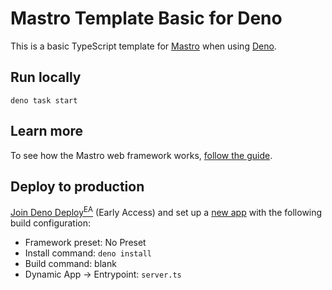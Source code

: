 # Mastro Template Basic for Deno

This is a basic TypeScript template for [Mastro](https://mastrojs.github.io) when using [Deno](https://deno.com/).


## Run locally

    deno task start


## Learn more

To see how the Mastro web framework works, [follow the guide](https://mastrojs.github.io/guide/multiple-pages-with-shared-components/).


## Deploy to production

[Join Deno Deploy<sup>EA</sup>](https://docs.deno.com/deploy/early-access/) (Early Access) and set up a [new app](https://app.deno.com/mastrojs/~/new) with the following build configuration:

- Framework preset: No Preset
- Install command: `deno install`
- Build command: blank
- Dynamic App -> Entrypoint: `server.ts`
